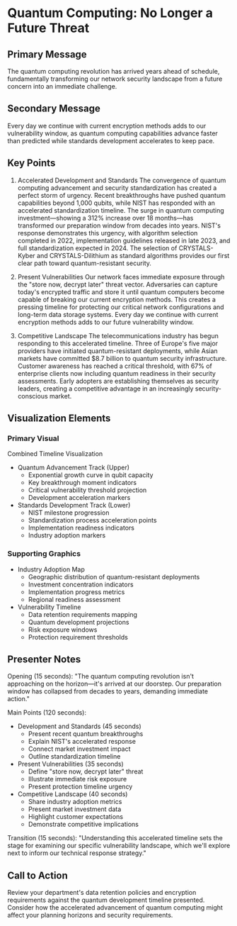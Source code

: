 # Quantum Computing: No Longer a Future Threat

## Primary Message
The quantum computing revolution has arrived years ahead of schedule, fundamentally transforming our network security landscape from a future concern into an immediate challenge.

## Secondary Message
Every day we continue with current encryption methods adds to our vulnerability window, as quantum computing capabilities advance faster than predicted while standards development accelerates to keep pace.

## Key Points

1. Accelerated Development and Standards
   The convergence of quantum computing advancement and security standardization has created a perfect storm of urgency. Recent breakthroughs have pushed quantum capabilities beyond 1,000 qubits, while NIST has responded with an accelerated standardization timeline. The surge in quantum computing investment—showing a 312% increase over 18 months—has transformed our preparation window from decades into years. NIST's response demonstrates this urgency, with algorithm selection completed in 2022, implementation guidelines released in late 2023, and full standardization expected in 2024. The selection of CRYSTALS-Kyber and CRYSTALS-Dilithium as standard algorithms provides our first clear path toward quantum-resistant security.

2. Present Vulnerabilities
   Our network faces immediate exposure through the "store now, decrypt later" threat vector. Adversaries can capture today's encrypted traffic and store it until quantum computers become capable of breaking our current encryption methods. This creates a pressing timeline for protecting our critical network configurations and long-term data storage systems. Every day we continue with current encryption methods adds to our future vulnerability window.

3. Competitive Landscape
   The telecommunications industry has begun responding to this accelerated timeline. Three of Europe's five major providers have initiated quantum-resistant deployments, while Asian markets have committed $8.7 billion to quantum security infrastructure. Customer awareness has reached a critical threshold, with 67% of enterprise clients now including quantum readiness in their security assessments. Early adopters are establishing themselves as security leaders, creating a competitive advantage in an increasingly security-conscious market.

## Visualization Elements

### Primary Visual
Combined Timeline Visualization
- Quantum Advancement Track (Upper)
    * Exponential growth curve in qubit capacity
    * Key breakthrough moment indicators
    * Critical vulnerability threshold projection
    * Development acceleration markers
- Standards Development Track (Lower)
    * NIST milestone progression
    * Standardization process acceleration points
    * Implementation readiness indicators
    * Industry adoption markers

### Supporting Graphics
- Industry Adoption Map
    * Geographic distribution of quantum-resistant deployments
    * Investment concentration indicators
    * Implementation progress metrics
    * Regional readiness assessment
- Vulnerability Timeline
    * Data retention requirements mapping
    * Quantum development projections
    * Risk exposure windows
    * Protection requirement thresholds

## Presenter Notes

Opening (15 seconds):
"The quantum computing revolution isn't approaching on the horizon—it's arrived at our doorstep. Our preparation window has collapsed from decades to years, demanding immediate action."

Main Points (120 seconds):
- Development and Standards (45 seconds)
    * Present recent quantum breakthroughs
    * Explain NIST's accelerated response
    * Connect market investment impact
    * Outline standardization timeline
- Present Vulnerabilities (35 seconds)
    * Define "store now, decrypt later" threat
    * Illustrate immediate risk exposure
    * Present protection timeline urgency
- Competitive Landscape (40 seconds)
    * Share industry adoption metrics
    * Present market investment data
    * Highlight customer expectations
    * Demonstrate competitive implications

Transition (15 seconds):
"Understanding this accelerated timeline sets the stage for examining our specific vulnerability landscape, which we'll explore next to inform our technical response strategy."

## Call to Action
Review your department's data retention policies and encryption requirements against the quantum development timeline presented. Consider how the accelerated advancement of quantum computing might affect your planning horizons and security requirements.